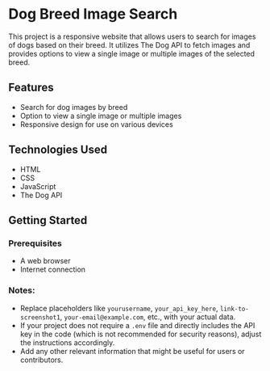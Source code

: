 # Dog Breed Image Search

This project is a responsive website that allows users to search for images of dogs based on their breed. It utilizes The Dog API to fetch images and provides options to view a single image or multiple images of the selected breed.

## Features

- Search for dog images by breed
- Option to view a single image or multiple images
- Responsive design for use on various devices



## Technologies Used

- HTML
- CSS
- JavaScript
- The Dog API

## Getting Started

### Prerequisites

- A web browser
- Internet connection



### Notes:
- Replace placeholders like `yourusername`, `your_api_key_here`, `link-to-screenshot1`, `your-email@example.com`, etc., with your actual data.
- If your project does not require a `.env` file and directly includes the API key in the code (which is not recommended for security reasons), adjust the instructions accordingly.
- Add any other relevant information that might be useful for users or contributors.
